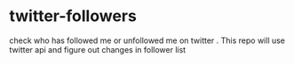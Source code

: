# twitter-followers
check who has followed me or unfollowed me on twitter . This repo will use twitter api and figure out changes in follower list

